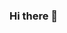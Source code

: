 ### Hi there 👋

<!--
**Meeyzt/Meeyzt** is a ✨ _special_ ✨ repository because its `README.md` (this file) appears on your GitHub profile.

##BENİ TAKİP ETMEZSEN ÇOK ŞEY KAYBEDECEKSİNNN...

- 🔭 I’m currently working on ...
- 🌱 I’m currently learning ...
- 👯 I’m looking to collaborate on ...
- 🤔 I’m looking for help with ...
- 💬 Ask me about ...
- 📫 How to reach me: ...
- 😄 Pronouns: ...
- ⚡ Fun fact: ...
-->
